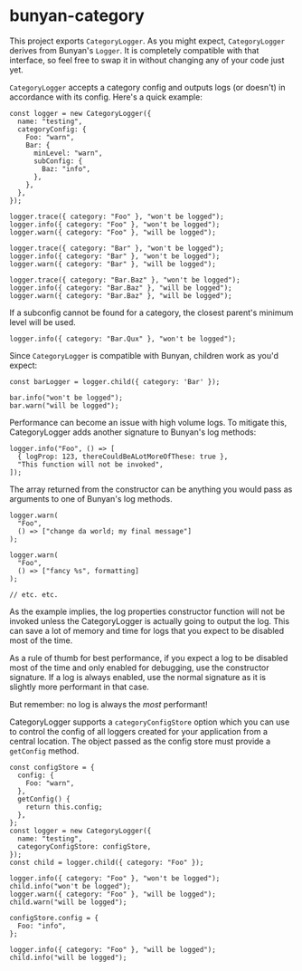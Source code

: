 # bunyan-category

This project exports `CategoryLogger`. As you might expect, `CategoryLogger`
derives from Bunyan's `Logger`. It is completely compatible with that interface,
so feel free to swap it in without changing any of your code just yet.

`CategoryLogger` accepts a category config and outputs logs (or doesn't) in
accordance with its config. Here's a quick example:

```
const logger = new CategoryLogger({
  name: "testing",
  categoryConfig: {
    Foo: "warn",
    Bar: {
      minLevel: "warn",
      subConfig: {
        Baz: "info",
      },
    },
  },
});

logger.trace({ category: "Foo" }, "won't be logged");
logger.info({ category: "Foo" }, "won't be logged");
logger.warn({ category: "Foo" }, "will be logged");

logger.trace({ category: "Bar" }, "won't be logged");
logger.info({ category: "Bar" }, "won't be logged");
logger.warn({ category: "Bar" }, "will be logged");

logger.trace({ category: "Bar.Baz" }, "won't be logged");
logger.info({ category: "Bar.Baz" }, "will be logged");
logger.warn({ category: "Bar.Baz" }, "will be logged");
```

If a subconfig cannot be found for a category, the closest parent's minimum
level will be used.

```
logger.info({ category: "Bar.Qux" }, "won't be logged");
```

Since `CategoryLogger` is compatible with Bunyan, children work as you'd expect:

```
const barLogger = logger.child({ category: 'Bar' });

bar.info("won't be logged");
bar.warn("will be logged");
```

Performance can become an issue with high volume logs. To mitigate this,
CategoryLogger adds another signature to Bunyan's log methods:

```
logger.info("Foo", () => [
  { logProp: 123, thereCouldBeALotMoreOfThese: true },
  "This function will not be invoked",
]);
```

The array returned from the constructor can be anything you would pass as
arguments to one of Bunyan's log methods.

```
logger.warn(
  "Foo",
  () => ["change da world; my final message"]
);

logger.warn(
  "Foo",
  () => ["fancy %s", formatting]
);

// etc. etc.
```

As the example implies, the log properties constructor function will not be
invoked unless the CategoryLogger is actually going to output the log. This can
save a lot of memory and time for logs that you expect to be disabled most of
the time.

As a rule of thumb for best performance, if you expect a log to be disabled most
of the time and only enabled for debugging, use the constructor signature. If a
log is always enabled, use the normal signature as it is slightly more
performant in that case.

But remember: no log is always the _most_ performant!

CategoryLogger supports a `categoryConfigStore` option which you can use to
control the config of all loggers created for your application from a central
location. The object passed as the config store must provide a `getConfig`
method.

```
const configStore = {
  config: {
    Foo: "warn",
  },
  getConfig() {
    return this.config;
  },
};
const logger = new CategoryLogger({
  name: "testing",
  categoryConfigStore: configStore,
});
const child = logger.child({ category: "Foo" });

logger.info({ category: "Foo" }, "won't be logged");
child.info("won't be logged");
logger.warn({ category: "Foo" }, "will be logged");
child.warn("will be logged");

configStore.config = {
  Foo: "info",
};

logger.info({ category: "Foo" }, "will be logged");
child.info("will be logged");
```
